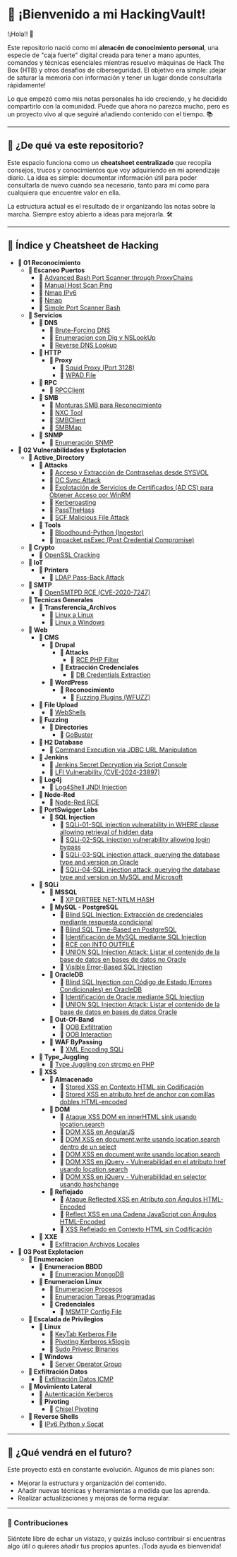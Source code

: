 # 🧠 ¡Bienvenido a mi HackingVault!

!¡Hola!! 👋

Este repositorio nació como mi **almacén de conocimiento personal**, una especie de "caja fuerte" digital creada para tener a mano apuntes, comandos y técnicas esenciales mientras resuelvo máquinas de Hack The Box (HTB) y otros desafíos de ciberseguridad. El objetivo era simple: ¡dejar de saturar la memoria con información y tener un lugar donde consultarla rápidamente!

Lo que empezó como mis notas personales ha ido creciendo, y he decidido compartirlo con la comunidad. Puede que ahora no parezca mucho, pero es un proyecto vivo al que seguiré añadiendo contenido con el tiempo. 📚

---

## 🚀 ¿De qué va este repositorio?

Este espacio funciona como un **cheatsheet centralizado** que recopila consejos, trucos y conocimientos que voy adquiriendo en mi aprendizaje diario. La idea es simple: documentar información útil para poder consultarla de nuevo cuando sea necesario, tanto para mí como para cualquiera que encuentre valor en ella.

La estructura actual es el resultado de ir organizando las notas sobre la marcha. Siempre estoy abierto a ideas para mejorarla. 🛠️

---

## 🎯 Índice y Cheatsheet de Hacking

[//]: # (HACKING_VAULT_INDEX_START)

* **📂 01 Reconocimiento**
  * **📂 Escaneo Puertos**
      * 📄 [Advanced Bash Port Scanner through ProxyChains](01%20Reconocimiento/Escaneo%20Puertos/Advanced%20Bash%20Port%20Scanner%20through%20ProxyChains.md)
      * 📄 [Manual Host Scan Ping](01%20Reconocimiento/Escaneo%20Puertos/Manual%20Host%20Scan%20Ping.md)
      * 📄 [Nmap IPv6](01%20Reconocimiento/Escaneo%20Puertos/Nmap%20IPv6.md)
      * 📄 [Nmap](01%20Reconocimiento/Escaneo%20Puertos/Nmap.md)
      * 📄 [Simple Port Scanner Bash](01%20Reconocimiento/Escaneo%20Puertos/Simple%20Port%20Scanner%20Bash.md)
  * **📂 Servicios**
    * **📂 DNS**
        * 📄 [Brute-Forcing DNS](01%20Reconocimiento/Servicios/DNS/Brute-Forcing%20DNS.md)
        * 📄 [Enumeracion con Dig y NSLookUp](01%20Reconocimiento/Servicios/DNS/Enumeracion%20con%20Dig%20y%20NSLookUp.md)
        * 📄 [Reverse DNS Lookup](01%20Reconocimiento/Servicios/DNS/Reverse%20DNS%20Lookup.md)
    * **📂 HTTP**
      * **📂 Proxy**
          * 📄 [Squid Proxy (Port 3128)](01%20Reconocimiento/Servicios/HTTP/Proxy/Squid%20Proxy%20%28Port%203128%29.md)
          * 📄 [WPAD File](01%20Reconocimiento/Servicios/HTTP/Proxy/WPAD%20File.md)
    * **📂 RPC**
        * 📄 [RPCClient](01%20Reconocimiento/Servicios/RPC/RPCClient.md)
    * **📂 SMB**
        * 📄 [Monturas SMB para Reconocimiento](01%20Reconocimiento/Servicios/SMB/Monturas%20SMB%20para%20Reconocimiento.md)
        * 📄 [NXC Tool](01%20Reconocimiento/Servicios/SMB/NXC%20Tool.md)
        * 📄 [SMBClient](01%20Reconocimiento/Servicios/SMB/SMBClient.md)
        * 📄 [SMBMap](01%20Reconocimiento/Servicios/SMB/SMBMap.md)
    * **📂 SNMP**
        * 📄 [Enumeración SNMP](01%20Reconocimiento/Servicios/SNMP/Enumeraci%C3%B3n%20SNMP.md)
* **📂 02 Vulnerabilidades y Explotacion**
  * **📂 Active_Directory**
    * **📂 Attacks**
        * 📄 [Acceso y Extracción de Contraseñas desde SYSVOL](02%20Vulnerabilidades%20y%20Explotacion/Active_Directory/Attacks/Acceso%20y%20Extracci%C3%B3n%20de%20Contrase%C3%B1as%20desde%20SYSVOL.md)
        * 📄 [DC Sync Attack](02%20Vulnerabilidades%20y%20Explotacion/Active_Directory/Attacks/DC%20Sync%20Attack.md)
        * 📄 [Explotación de Servicios de Certificados (AD CS) para Obtener Acceso por WinRM](02%20Vulnerabilidades%20y%20Explotacion/Active_Directory/Attacks/Explotaci%C3%B3n%20de%20Servicios%20de%20Certificados%20%28AD%20CS%29%20para%20Obtener%20Acceso%20por%20WinRM.md)
        * 📄 [Kerberoasting](02%20Vulnerabilidades%20y%20Explotacion/Active_Directory/Attacks/Kerberoasting.md)
        * 📄 [PassTheHass](02%20Vulnerabilidades%20y%20Explotacion/Active_Directory/Attacks/PassTheHass.md)
        * 📄 [SCF Malicious File Attack](02%20Vulnerabilidades%20y%20Explotacion/Active_Directory/Attacks/SCF%20Malicious%20File%20Attack.md)
    * **📂 Tools**
        * 📄 [Bloodhound-Python (Ingestor)](02%20Vulnerabilidades%20y%20Explotacion/Active_Directory/Tools/Bloodhound-Python%20%28Ingestor%29.md)
        * 📄 [Impacket.psExec (Post Credential Compromise)](02%20Vulnerabilidades%20y%20Explotacion/Active_Directory/Tools/Impacket.psExec%20%28Post%20Credential%20Compromise%29.md)
  * **📂 Crypto**
      * 📄 [OpenSSL Cracking](02%20Vulnerabilidades%20y%20Explotacion/Crypto/OpenSSL%20Cracking.md)
  * **📂 IoT**
    * **📂 Printers**
        * 📄 [LDAP Pass-Back Attack](02%20Vulnerabilidades%20y%20Explotacion/IoT/Printers/LDAP%20Pass-Back%20Attack.md)
  * **📂 SMTP**
      * 📄 [OpenSMTPD RCE (CVE-2020-7247)](02%20Vulnerabilidades%20y%20Explotacion/SMTP/OpenSMTPD%20RCE%20%28CVE-2020-7247%29.md)
  * **📂 Tecnicas Generales**
    * **📂 Transferencia_Archivos**
        * 📄 [Linux a Linux](02%20Vulnerabilidades%20y%20Explotacion/Tecnicas%20Generales/Transferencia_Archivos/Linux%20a%20Linux.md)
        * 📄 [Linux a Windows](02%20Vulnerabilidades%20y%20Explotacion/Tecnicas%20Generales/Transferencia_Archivos/Linux%20a%20Windows.md)
  * **📂 Web**
    * **📂 CMS**
      * **📂 Drupal**
        * **📂 Attacks**
            * 📄 [RCE PHP Filter](02%20Vulnerabilidades%20y%20Explotacion/Web/CMS/Drupal/Attacks/RCE%20PHP%20Filter.md)
        * **📂 Extracción Credenciales**
            * 📄 [DB Credentials Extraction](02%20Vulnerabilidades%20y%20Explotacion/Web/CMS/Drupal/Extracci%C3%B3n%20Credenciales/DB%20Credentials%20Extraction.md)
      * **📂 WordPress**
        * **📂 Reconocimiento**
            * 📄 [Fuzzing Plugins (WFUZZ)](02%20Vulnerabilidades%20y%20Explotacion/Web/CMS/WordPress/Reconocimiento/Fuzzing%20Plugins%20%28WFUZZ%29.md)
    * **📂 File Upload**
        * 📄 [WebShells](02%20Vulnerabilidades%20y%20Explotacion/Web/File%20Upload/WebShells.md)
    * **📂 Fuzzing**
      * **📂 Directories**
          * 📄 [GoBuster](02%20Vulnerabilidades%20y%20Explotacion/Web/Fuzzing/Directories/GoBuster.md)
    * **📂 H2 Database**
        * 📄 [Command Execution via JDBC URL Manipulation](02%20Vulnerabilidades%20y%20Explotacion/Web/H2%20Database/Command%20Execution%20via%20JDBC%20URL%20Manipulation.md)
    * **📂 Jenkins**
        * 📄 [Jenkins Secret Decryption via Script Console](02%20Vulnerabilidades%20y%20Explotacion/Web/Jenkins/Jenkins%20Secret%20Decryption%20via%20Script%20Console.md)
        * 📄 [LFI Vulnerability (CVE-2024-23897)](02%20Vulnerabilidades%20y%20Explotacion/Web/Jenkins/LFI%20Vulnerability%20%28CVE-2024-23897%29.md)
    * **📂 Log4j**
        * 📄 [Log4Shell JNDI Injection](02%20Vulnerabilidades%20y%20Explotacion/Web/Log4j/Log4Shell%20JNDI%20Injection.md)
    * **📂 Node-Red**
        * 📄 [Node-Red RCE](02%20Vulnerabilidades%20y%20Explotacion/Web/Node-Red/Node-Red%20RCE.md)
    * **📂 PortSwigger Labs**
      * **📂 SQL Injection**
          * 📄 [SQLi-01-SQL injection vulnerability in WHERE clause allowing retrieval of hidden data](02%20Vulnerabilidades%20y%20Explotacion/Web/PortSwigger%20Labs/SQL%20Injection/SQLi-01-SQL%20injection%20vulnerability%20in%20WHERE%20clause%20allowing%20retrieval%20of%20hidden%20data.md)
          * 📄 [SQLi-02-SQL injection vulnerability allowing login bypass](02%20Vulnerabilidades%20y%20Explotacion/Web/PortSwigger%20Labs/SQL%20Injection/SQLi-02-SQL%20injection%20vulnerability%20allowing%20login%20bypass.md)
          * 📄 [SQLi-03-SQL injection attack, querying the database type and version on Oracle](02%20Vulnerabilidades%20y%20Explotacion/Web/PortSwigger%20Labs/SQL%20Injection/SQLi-03-SQL%20injection%20attack%2C%20querying%20the%20database%20type%20and%20version%20on%20Oracle.md)
          * 📄 [SQLi-04-SQL injection attack, querying the database type and version on MySQL and Microsoft](02%20Vulnerabilidades%20y%20Explotacion/Web/PortSwigger%20Labs/SQL%20Injection/SQLi-04-SQL%20injection%20attack%2C%20querying%20the%20database%20type%20and%20version%20on%20MySQL%20and%20Microsoft.md)
    * **📂 SQLi**
      * **📂 MSSQL**
          * 📄 [XP DIRTREE NET-NTLM HASH](02%20Vulnerabilidades%20y%20Explotacion/Web/SQLi/MSSQL/XP%20DIRTREE%20NET-NTLM%20HASH.md)
      * **📂 MySQL - PostgreSQL**
          * 📄 [Blind SQL Injection: Extracción de credenciales mediante respuesta condicional](02%20Vulnerabilidades%20y%20Explotacion/Web/SQLi/MySQL%20-%20PostgreSQL/Blind%20SQL%20Injection%3A%20Extracci%C3%B3n%20de%20credenciales%20mediante%20respuesta%20condicional.md)
          * 📄 [Blind SQL Time-Based en PostgreSQL](02%20Vulnerabilidades%20y%20Explotacion/Web/SQLi/MySQL%20-%20PostgreSQL/Blind%20SQL%20Time-Based%20en%20PostgreSQL.md)
          * 📄 [Identificación de MySQL mediante SQL Injection](02%20Vulnerabilidades%20y%20Explotacion/Web/SQLi/MySQL%20-%20PostgreSQL/Identificaci%C3%B3n%20de%20MySQL%20mediante%20SQL%20Injection.md)
          * 📄 [RCE con INTO OUTFILE](02%20Vulnerabilidades%20y%20Explotacion/Web/SQLi/MySQL%20-%20PostgreSQL/RCE%20con%20INTO%20OUTFILE.md)
          * 📄 [UNION SQL Injection Attack: Listar el contenido de la base de datos en bases de datos no Oracle](02%20Vulnerabilidades%20y%20Explotacion/Web/SQLi/MySQL%20-%20PostgreSQL/UNION%20SQL%20Injection%20Attack%3A%20Listar%20el%20contenido%20de%20la%20base%20de%20datos%20en%20bases%20de%20datos%20no%20Oracle.md)
          * 📄 [Visible Error-Based SQL Injection](02%20Vulnerabilidades%20y%20Explotacion/Web/SQLi/MySQL%20-%20PostgreSQL/Visible%20Error-Based%20SQL%20Injection.md)
      * **📂 OracleDB**
          * 📄 [Blind SQL Injection con Código de Estado (Errores Condicionales) en OracleDB](02%20Vulnerabilidades%20y%20Explotacion/Web/SQLi/OracleDB/Blind%20SQL%20Injection%20con%20C%C3%B3digo%20de%20Estado%20%28Errores%20Condicionales%29%20en%20OracleDB.md)
          * 📄 [Identificación de Oracle mediante SQL Injection](02%20Vulnerabilidades%20y%20Explotacion/Web/SQLi/OracleDB/Identificaci%C3%B3n%20de%20Oracle%20mediante%20SQL%20Injection.md)
          * 📄 [UNION SQL Injection Attack: Listar el contenido de la base de datos en bases de datos Oracle](02%20Vulnerabilidades%20y%20Explotacion/Web/SQLi/OracleDB/UNION%20SQL%20Injection%20Attack%3A%20Listar%20el%20contenido%20de%20la%20base%20de%20datos%20en%20bases%20de%20datos%20Oracle.md)
      * **📂 Out-Of-Band**
          * 📄 [OOB Exfiltration](02%20Vulnerabilidades%20y%20Explotacion/Web/SQLi/Out-Of-Band/OOB%20Exfiltration.md)
          * 📄 [OOB Interaction](02%20Vulnerabilidades%20y%20Explotacion/Web/SQLi/Out-Of-Band/OOB%20Interaction.md)
      * **📂 WAF ByPassing**
          * 📄 [XML Encoding SQLi](02%20Vulnerabilidades%20y%20Explotacion/Web/SQLi/WAF%20ByPassing/XML%20Encoding%20SQLi.md)
    * **📂 Type_Juggling**
        * 📄 [Type Juggling con strcmp en PHP](02%20Vulnerabilidades%20y%20Explotacion/Web/Type_Juggling/Type%20Juggling%20con%20strcmp%20en%20PHP.md)
    * **📂 XSS**
      * **📂 Almacenado**
          * 📄 [Stored XSS en Contexto HTML sin Codificación](02%20Vulnerabilidades%20y%20Explotacion/Web/XSS/Almacenado/Stored%20XSS%20en%20Contexto%20HTML%20sin%20Codificaci%C3%B3n.md)
          * 📄 [Stored XSS en atributo href de anchor con comillas dobles HTML-encoded](02%20Vulnerabilidades%20y%20Explotacion/Web/XSS/Almacenado/Stored%20XSS%20en%20atributo%20href%20de%20anchor%20con%20comillas%20dobles%20HTML-encoded.md)
      * **📂 DOM**
          * 📄 [Ataque XSS DOM en innerHTML sink usando location.search](02%20Vulnerabilidades%20y%20Explotacion/Web/XSS/DOM/Ataque%20XSS%20DOM%20en%20innerHTML%20sink%20usando%20location.search.md)
          * 📄 [DOM XSS en AngularJS](02%20Vulnerabilidades%20y%20Explotacion/Web/XSS/DOM/DOM%20XSS%20en%20AngularJS.md)
          * 📄 [DOM XSS en document.write usando location.search dentro de un select](02%20Vulnerabilidades%20y%20Explotacion/Web/XSS/DOM/DOM%20XSS%20en%20document.write%20usando%20location.search%20dentro%20de%20un%20select.md)
          * 📄 [DOM XSS en document.write usando location.search](02%20Vulnerabilidades%20y%20Explotacion/Web/XSS/DOM/DOM%20XSS%20en%20document.write%20usando%20location.search.md)
          * 📄 [DOM XSS en jQuery - Vulnerabilidad en el atributo href usando location.search](02%20Vulnerabilidades%20y%20Explotacion/Web/XSS/DOM/DOM%20XSS%20en%20jQuery%20-%20Vulnerabilidad%20en%20el%20atributo%20href%20usando%20location.search.md)
          * 📄 [DOM XSS en jQuery - Vulnerabilidad en selector usando hashchange](02%20Vulnerabilidades%20y%20Explotacion/Web/XSS/DOM/DOM%20XSS%20en%20jQuery%20-%20Vulnerabilidad%20en%20selector%20usando%20hashchange.md)
      * **📂 Reflejado**
          * 📄 [Ataque Reflected XSS en Atributo con Ángulos HTML-Encoded](02%20Vulnerabilidades%20y%20Explotacion/Web/XSS/Reflejado/Ataque%20Reflected%20XSS%20en%20Atributo%20con%20%C3%81ngulos%20HTML-Encoded.md)
          * 📄 [Reflect XSS en una Cadena JavaScript con Ángulos HTML-Encoded](02%20Vulnerabilidades%20y%20Explotacion/Web/XSS/Reflejado/Reflect%20XSS%20en%20una%20Cadena%20JavaScript%20con%20%C3%81ngulos%20HTML-Encoded.md)
          * 📄 [XSS Reflejado en Contexto HTML sin Codificación](02%20Vulnerabilidades%20y%20Explotacion/Web/XSS/Reflejado/XSS%20Reflejado%20en%20Contexto%20HTML%20sin%20Codificaci%C3%B3n.md)
    * **📂 XXE**
        * 📄 [Exfiltracion Archivos Locales](02%20Vulnerabilidades%20y%20Explotacion/Web/XXE/Exfiltracion%20Archivos%20Locales.md)
* **📂 03 Post Explotacion**
  * **📂 Enumeracion**
    * **📂 Enumeracion BBDD**
        * 📄 [Enumeracion MongoDB](03%20Post%20Explotacion/Enumeracion/Enumeracion%20BBDD/Enumeracion%20MongoDB.md)
    * **📂 Enumeracion Linux**
        * 📄 [Enumeracion Procesos](03%20Post%20Explotacion/Enumeracion/Enumeracion%20Linux/Enumeracion%20Procesos.md)
        * 📄 [Enumeracion Tareas Programadas](03%20Post%20Explotacion/Enumeracion/Enumeracion%20Linux/Enumeracion%20Tareas%20Programadas.md)
      * **📂 Credenciales**
          * 📄 [MSMTP Config File](03%20Post%20Explotacion/Enumeracion/Enumeracion%20Linux/Credenciales/MSMTP%20Config%20File.md)
  * **📂 Escalada de Privilegios**
    * **📂 Linux**
        * 📄 [KeyTab Kerberos File](03%20Post%20Explotacion/Escalada%20de%20Privilegios/Linux/KeyTab%20Kerberos%20File.md)
        * 📄 [Pivoting Kerberos k5login](03%20Post%20Explotacion/Escalada%20de%20Privilegios/Linux/Pivoting%20Kerberos%20k5login.md)
        * 📄 [Sudo Privesc Binarios](03%20Post%20Explotacion/Escalada%20de%20Privilegios/Linux/Sudo%20Privesc%20Binarios.md)
    * **📂 Windows**
        * 📄 [Server Operator Group](03%20Post%20Explotacion/Escalada%20de%20Privilegios/Windows/Server%20Operator%20Group.md)
  * **📂 Exfiltración Datos**
      * 📄 [Exfiltración Datos ICMP](03%20Post%20Explotacion/Exfiltraci%C3%B3n%20Datos/Exfiltraci%C3%B3n%20Datos%20ICMP.md)
  * **📂 Movimiento Lateral**
      * 📄 [Autenticación Kerberos](03%20Post%20Explotacion/Movimiento%20Lateral/Autenticaci%C3%B3n%20Kerberos.md)
    * **📂 Pivoting**
        * 📄 [Chisel Pivoting](03%20Post%20Explotacion/Movimiento%20Lateral/Pivoting/Chisel%20Pivoting.md)
  * **📂 Reverse Shells**
      * 📄 [IPv6 Python y Socat](03%20Post%20Explotacion/Reverse%20Shells/IPv6%20Python%20y%20Socat.md)

[//]: # (HACKING_VAULT_INDEX_END)

---

## 📅 ¿Qué vendrá en el futuro?

Este proyecto está en constante evolución. Algunos de mis planes son:
- Mejorar la estructura y organización del contenido.
- Añadir nuevas técnicas y herramientas a medida que las aprenda.
- Realizar actualizaciones y mejoras de forma regular.

---

### 🌟 Contribuciones

Siéntete libre de echar un vistazo, y quizás incluso contribuir si encuentras algo útil o quieres añadir tus propios apuntes. ¡Toda ayuda es bienvenida!
